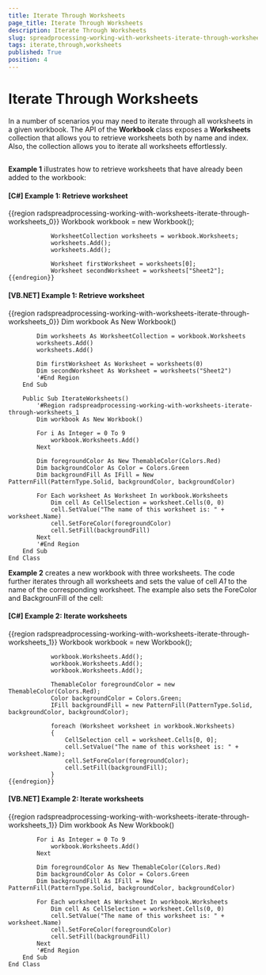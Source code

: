 ```yaml
---
title: Iterate Through Worksheets
page_title: Iterate Through Worksheets
description: Iterate Through Worksheets
slug: spreadprocessing-working-with-worksheets-iterate-through-worksheets
tags: iterate,through,worksheets
published: True
position: 4
---
```


# Iterate Through Worksheets



In a number of scenarios you may need to iterate through all worksheets in a given workbook. The API of the __Workbook__ class exposes a __Worksheets__ collection that allows you to retrieve worksheets both by name and index. Also, the collection allows you to iterate all worksheets effortlessly.
      

## 

__Example 1__ illustrates how to retrieve worksheets that have already been added to the workbook:
        

#### __[C#] Example 1: Retrieve worksheet__

{{region radspreadprocessing-working-with-worksheets-iterate-through-worksheets_0}}
	            Workbook workbook = new Workbook();
	
	            WorksheetCollection worksheets = workbook.Worksheets;
	            worksheets.Add();
	            worksheets.Add();
	
	            Worksheet firstWorksheet = worksheets[0];
	            Worksheet secondWorksheet = worksheets["Sheet2"];
	{{endregion}}



#### __[VB.NET] Example 1: Retrieve worksheet__

{{region radspreadprocessing-working-with-worksheets-iterate-through-worksheets_0}}
	        Dim workbook As New Workbook()
	
	        Dim worksheets As WorksheetCollection = workbook.Worksheets
	        worksheets.Add()
	        worksheets.Add()
	
	        Dim firstWorksheet As Worksheet = worksheets(0)
	        Dim secondWorksheet As Worksheet = worksheets("Sheet2")
	        '#End Region
	    End Sub
	
	    Public Sub IterateWorksheets()
	        '#Region radspreadprocessing-working-with-worksheets-iterate-through-worksheets_1
	        Dim workbook As New Workbook()
	
	        For i As Integer = 0 To 9
	            workbook.Worksheets.Add()
	        Next
	
	        Dim foregroundColor As New ThemableColor(Colors.Red)
	        Dim backgroundColor As Color = Colors.Green
	        Dim backgroundFill As IFill = New PatternFill(PatternType.Solid, backgroundColor, backgroundColor)
	
	        For Each worksheet As Worksheet In workbook.Worksheets
	            Dim cell As CellSelection = worksheet.Cells(0, 0)
	            cell.SetValue("The name of this worksheet is: " + worksheet.Name)
	            cell.SetForeColor(foregroundColor)
	            cell.SetFill(backgroundFill)
	        Next
	        '#End Region
	    End Sub
	End Class



__Example 2__ creates a new workbook with three worksheets. The code further iterates through all worksheets and sets the value of cell *A1* to the name of the corresponding worksheet. The example also sets the ForeColor and BackgrounFill of the cell:
        

#### __[C#] Example 2: Iterate worksheets__

{{region radspreadprocessing-working-with-worksheets-iterate-through-worksheets_1}}
	            Workbook workbook = new Workbook();
	
	            workbook.Worksheets.Add();
	            workbook.Worksheets.Add();
	            workbook.Worksheets.Add();
	
	            ThemableColor foregroundColor = new ThemableColor(Colors.Red);
	            Color backgroundColor = Colors.Green;
	            IFill backgroundFill = new PatternFill(PatternType.Solid, backgroundColor, backgroundColor);
	
	            foreach (Worksheet worksheet in workbook.Worksheets)
	            {
	                CellSelection cell = worksheet.Cells[0, 0];
	                cell.SetValue("The name of this worksheet is: " + worksheet.Name);
	                cell.SetForeColor(foregroundColor);
	                cell.SetFill(backgroundFill);
	            }
	{{endregion}}



#### __[VB.NET] Example 2: Iterate worksheets__

{{region radspreadprocessing-working-with-worksheets-iterate-through-worksheets_1}}
	        Dim workbook As New Workbook()
	
	        For i As Integer = 0 To 9
	            workbook.Worksheets.Add()
	        Next
	
	        Dim foregroundColor As New ThemableColor(Colors.Red)
	        Dim backgroundColor As Color = Colors.Green
	        Dim backgroundFill As IFill = New PatternFill(PatternType.Solid, backgroundColor, backgroundColor)
	
	        For Each worksheet As Worksheet In workbook.Worksheets
	            Dim cell As CellSelection = worksheet.Cells(0, 0)
	            cell.SetValue("The name of this worksheet is: " + worksheet.Name)
	            cell.SetForeColor(foregroundColor)
	            cell.SetFill(backgroundFill)
	        Next
	        '#End Region
	    End Sub
	End Class


